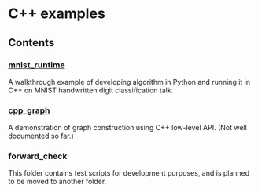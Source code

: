 # C++ examples

## Contents

### [mnist_runtime](mnist_runtime)

A walkthrough example of developing algorithm in Python and running it in C++ on MNIST handwritten digit classification talk.

### [cpp_graph](cpp_graph)
A demonstration of graph construction using C++ low-level API. (Not well documented so far.)

### forward_check
This folder contains test scripts for development purposes, and is planned to be moved to another folder.
